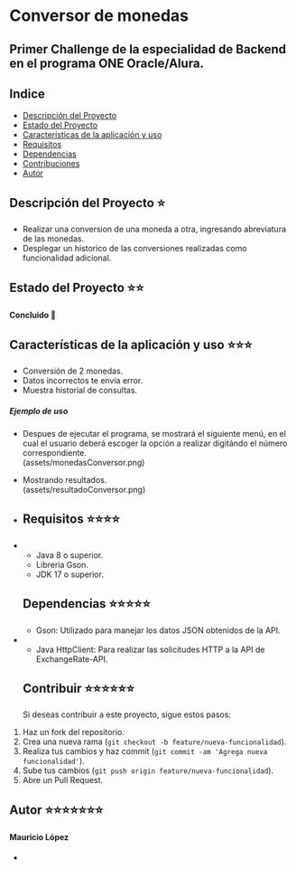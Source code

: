 # Conversor de monedas

## Primer Challenge de la especialidad de Backend en el programa ONE Oracle/Alura.

## Indice

* [Descripción del Proyecto](#Descripción-del-Proyecto)
* [Estado del Proyecto](#Eestado-del-Proyecto)
* [Características de la aplicación y uso](#características-de-la-aplicación-y-uso)
* [Requisitos](#requisitos)
* [Dependencias](#depencias)
* [Contribuciones](#contribuir)
* [Autor](#autor)

## Descripción del Proyecto ⭐

- Realizar una conversion de una moneda a otra, ingresando abreviatura de las monedas.
- Desplegar un historico de las conversiones realizadas como funcionalidad adicional.

## Estado del Proyecto ⭐⭐

#### **Concluido** 📝

## Características de la aplicación y uso ⭐⭐⭐

- Conversión de 2 monedas.
- Datos incorrectos te envia error.
- Muestra historial de consultas.

##### Ejemplo de uso

- Despues de ejecutar el programa, se mostrará el siguiente menú, en el cual el usuario deberá escoger la opción a realizar digitándo el número correspondiente.<br>(assets/monedasConversor.png)

- Mostrando resultados.<br>(assets/resultadoConversor.png)

- ## Requisitos ⭐⭐⭐⭐

- - Java 8 o superior.
  - Libreria Gson.
  - JDK 17 o superior.

   ## Dependencias ⭐⭐⭐⭐⭐
  
  - Gson: Utilizado para manejar los datos JSON obtenidos de la API.
- - Java HttpClient: Para realizar las solicitudes HTTP a la API de ExchangeRate-API.
 
  ## Contribuir ⭐⭐⭐⭐⭐⭐

  Si deseas contribuir a este proyecto, sigue estos pasos:

1) Haz un fork del repositorio.
2) Crea una nueva rama (`git checkout -b feature/nueva-funcionalidad`).
3) Realiza tus cambios y haz commit (`git commit -am 'Agrega nueva funcionalidad'`).
4) Sube tus cambios (`git push origin feature/nueva-funcionalidad`).
5) Abre un Pull Request.

  ## Autor ⭐⭐⭐⭐⭐⭐⭐

  #### Mauricio López 

  

- 
